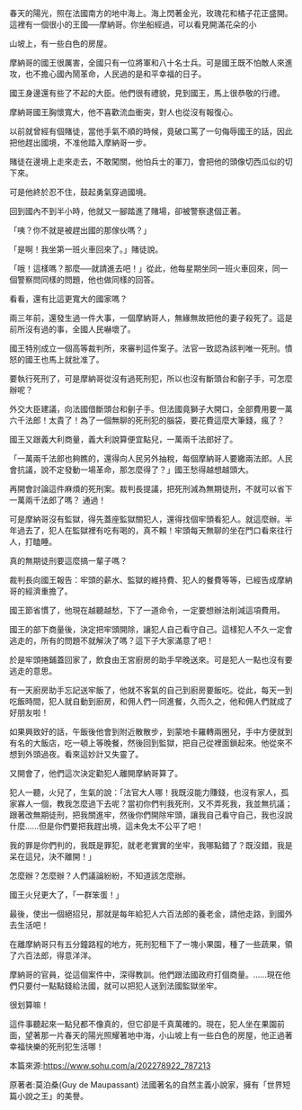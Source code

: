 春天的陽光，照在法國南方的地中海上。海上閃著金光，玫瑰花和橘子花正盛開。
這裡有一個很小的王國──摩納哥。你坐船經過，可以看見開滿花朵的小

山坡上，有一些白色的房屋。

摩納哥的國王很厲害，全國只有一位將軍和八十名士兵。可是國王既不怕敵人來進攻，也不擔心國內鬧革命，人民過的是和平幸福的日子。

國王身邊還有些了不起的大臣。他們很有禮貌，見到國王，馬上很恭敬的行禮。

摩納哥國王胸懷寬大，他不喜歡流血衝突，對人也從沒有報復心。

以前就曾經有個賭徒，當他手氣不順的時候，竟破口罵了一句侮辱國王的話，因此把他趕出國境，不准他踏入摩納哥一步。

賭徒在邊境上走來走去，不敢闖關，他怕兵士的軍刀，會把他的頭像切西瓜似的切下來。

可是他終於忍不住，鼓起勇氣穿過國境。

回到國內不到半小時，他就又一腳踏進了賭場，卻被警察逮個正著。

「咦？你不就是被趕出國的那傢伙嗎？」

「是啊！我坐第一班火車回來了。」賭徒說。

「哦！這樣嗎？那麼──就請進去吧！」從此，他每星期坐同一班火車回來，同一個警察問同樣的問題，他也做同樣的回答。

看看，還有比這更寬大的國家嗎？

兩三年前，還發生過一件大事，一個摩納哥人，無緣無故把他的妻子殺死了。這是前所沒有過的事，全國人民嚇壞了。

國王特別成立一個高等裁判所，來審判這件案子。法官一致認為該判唯一死刑。憤怒的國王也馬上就批准了。

要執行死刑了，可是摩納哥從沒有過死刑犯，所以也沒有斷頭台和劊子手，可怎麼辦呢？

外交大臣建議，向法國借斷頭台和劊子手。但法國竟獅子大開口，全部費用要一萬六千法郎！太貴了！為了一個無聊的死刑犯的腦袋，要花費這麼大筆錢，瘋了？

國王又跟義大利商量，義大利說算便宜點兒，一萬兩千法郎好了。

「一萬兩千法郎也夠瞧的，還得向人民另外抽稅，每個摩納哥人要繳兩法郎。人民會抗議，說不定發動一場革命，那怎麼得了？」國王愁得越想越頭大。

再開會討論這件麻煩的死刑案。裁判長提議，把死刑減為無期徒刑，不就可以省下一萬兩千法郎了嗎？
通過！

可是摩納哥沒有監獄，得先蓋座監獄關犯人，還得找個牢頭看犯人。就這麼辦。半年過去了，犯人在監獄裡有吃有喝的，真不賴！牢頭每天無聊的坐在門口看來往行人，打瞌睡。

真的無期徒刑要這麼搞一輩子嗎？

裁判長向國王報告：牢頭的薪水、監獄的維持費、犯人的餐費等等，已經告成摩納哥的經濟重擔了。

國王節省慣了，他現在越聽越愁，下了一道命令，一定要想辦法削減這項費用。

國王的部下商量後，決定把牢頭開除，讓犯人自己看守自己。這樣犯人不久一定會逃走的，所有的問題不就解決了嗎？這下子大家滿意了吧！

於是牢頭捲鋪蓋回家了，飲食由王宮廚房的助手早晚送來。可是犯人一點也沒有要逃走的意思。

有一天廚房助手忘記送牢飯了，他就不客氣的自己到廚房要飯吃。從此，每天一到吃飯時間，犯人就自動到廚房，和佣人們一同進餐，久而久之，他和佣人們就成了好朋友啦！

如果興致好的話，午飯後他會到附近散散步，到蒙地卡羅轉兩圈兒，手中方便就到有名的大飯店，吃一頓上等晚餐，然後回到監獄，把自己從裡面鎖起來。他從來不想到外頭過夜。看來這妙計又失靈了。

又開會了，他們這次決定勸犯人離開摩納哥算了。

犯人一聽，火兒了，生氣的說：「法官大人哪！我既沒能力賺錢，也沒有家人，孤家寡人一個，教我怎麼過下去呢？當初你們判我死刑，又不弄死我，我並無抗議；跟著改無期徒刑，把我關進牢，然後你們開除牢頭，讓我自己看守自己，我也沒說什麼……但是你們要把我趕出境，這未免太不公平了吧！

我的罪是你們判的，我既是罪犯，就老老實實的坐牢，我哪點錯了？既沒錯，我是呆在這兒，決不離開！」

怎麼辦？怎麼辦？人們議論紛紛，不知道該怎麼辦。

國王火兒更大了，「一群笨蛋！」

最後，使出一個絕招兒，那就是每年給犯人六百法郎的養老金，請他走路，到國外去生活吧！

在離摩納哥只有五分鐘路程的地方，死刑犯租下了一塊小果園，種了一些蔬果，領了六百法郎，得意洋洋。

摩納哥的官員，從這個案件中，深得教訓。他們跟法國政府打個商量。……現在他們只要付一點點錢給法國，就可以把犯人送到法國監獄坐牢。

很划算嘛！

這件事聽起來一點兒都不像真的，但它卻是千真萬確的。現在，犯人坐在果園前面，望著那一片春天的陽光照耀著地中海，小山坡上有一些白色的房屋，他正過著幸福快樂的死刑犯生活哪！

本篇來源:https://www.sohu.com/a/202278922_787213

原著者:莫泊桑(Guy de Maupassant) 法國著名的自然主義小說家，擁有「世界短篇小說之王」的美譽。
